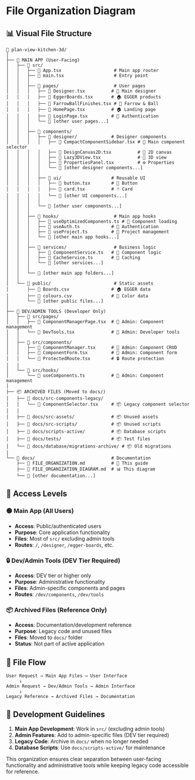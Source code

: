 # File Organization Diagram

## 📊 **Visual File Structure**

```
📁 plan-view-kitchen-3d/
│
├── 🎯 MAIN APP (User-Facing)
│   ├── 📁 src/
│   │   ├── 📄 App.tsx                    # Main app router
│   │   ├── 📄 main.tsx                   # Entry point
│   │   │
│   │   ├── 📁 pages/                     # User pages
│   │   │   ├── 📄 Designer.tsx          # 🎨 Main designer
│   │   │   ├── 📄 EggerBoards.tsx       # 🏠 EGGER products
│   │   │   ├── 📄 FarrowBallFinishes.tsx # 🎨 Farrow & Ball
│   │   │   ├── 📄 HomePage.tsx          # 🏠 Landing page
│   │   │   ├── 📄 LoginPage.tsx         # 🔐 Authentication
│   │   │   └── 📄 [other user pages...]
│   │   │
│   │   ├── 📁 components/
│   │   │   ├── 📁 designer/             # Designer components
│   │   │   │   ├── 📄 CompactComponentSidebar.tsx # 🎯 Main component selector
│   │   │   │   ├── 📄 DesignCanvas2D.tsx          # 🎨 2D canvas
│   │   │   │   ├── 📄 Lazy3DView.tsx              # 🎨 3D view
│   │   │   │   ├── 📄 PropertiesPanel.tsx         # ⚙️ Properties
│   │   │   │   └── 📄 [other designer components...]
│   │   │   │
│   │   │   ├── 📁 ui/                   # Reusable UI
│   │   │   │   ├── 📄 button.tsx        # 🔘 Button
│   │   │   │   ├── 📄 card.tsx          # 🃏 Card
│   │   │   │   └── 📄 [other UI components...]
│   │   │   │
│   │   │   └── 📁 [other user components...]
│   │   │
│   │   ├── 📁 hooks/                     # Main app hooks
│   │   │   ├── 📄 useOptimizedComponents.ts # 🚀 Component loading
│   │   │   ├── 📄 useAuth.ts            # 🔐 Authentication
│   │   │   ├── 📄 useProject.ts         # 📁 Project management
│   │   │   └── 📄 [other main app hooks...]
│   │   │
│   │   ├── 📁 services/                  # Business logic
│   │   │   ├── 📄 ComponentService.ts   # 🧩 Component logic
│   │   │   ├── 📄 CacheService.ts       # 💾 Caching
│   │   │   └── 📄 [other services...]
│   │   │
│   │   └── 📁 [other main app folders...]
│   │
│   └── 📁 public/                        # Static assets
│       ├── 📄 Boards.csv                # 🏠 EGGER data
│       ├── 📄 colours.csv               # 🎨 Color data
│       └── 📄 [other public files...]
│
├── 🔧 DEV/ADMIN TOOLS (Developer Only)
│   ├── 📁 src/pages/
│   │   ├── 📄 ComponentManagerPage.tsx  # 🔧 Admin: Component management
│   │   └── 📄 DevTools.tsx              # 🔧 Admin: Developer tools
│   │
│   ├── 📁 src/components/
│   │   ├── 📄 ComponentManager.tsx      # 🔧 Admin: Component CRUD
│   │   ├── 📄 ComponentForm.tsx         # 🔧 Admin: Component form
│   │   └── 📄 ProtectedRoute.tsx        # 🔒 Route protection
│   │
│   └── 📁 src/hooks/
│       └── 📄 useComponents.ts          # 🔧 Admin: Component management
│
├── 📦 ARCHIVED FILES (Moved to docs/)
│   ├── 📁 docs/src-components-legacy/
│   │   └── 📄 ComponentSelector.tsx     # 📦 Legacy component selector
│   │
│   ├── 📁 docs/src-assets/              # 📦 Unused assets
│   ├── 📁 docs/src-scripts/             # 📦 Unused scripts
│   ├── 📁 docs/scripts-active/          # 📦 Database scripts
│   ├── 📁 docs/tests/                   # 📦 Test files
│   └── 📁 docs/database/migrations-archive/ # 📦 Old migrations
│
└── 📁 docs/                             # Documentation
    ├── 📄 FILE_ORGANIZATION.md          # 📖 This guide
    ├── 📄 FILE_ORGANIZATION_DIAGRAM.md  # 📊 This diagram
    └── 📁 [other documentation...]
```

## 🎯 **Access Levels**

### **🟢 Main App (All Users)**
- **Access**: Public/authenticated users
- **Purpose**: Core application functionality
- **Files**: Most of `src/` excluding admin tools
- **Routes**: `/`, `/designer`, `/egger-boards`, etc.

### **🔒 Dev/Admin Tools (DEV Tier Required)**
- **Access**: DEV tier or higher only
- **Purpose**: Administrative functionality
- **Files**: Admin-specific components and pages
- **Routes**: `/dev/components`, `/dev/tools`

### **📦 Archived Files (Reference Only)**
- **Access**: Documentation/development reference
- **Purpose**: Legacy code and unused files
- **Files**: Moved to `docs/` folder
- **Status**: Not part of active application

## 🔄 **File Flow**

```
User Request → Main App Files → User Interface
     ↓
Admin Request → Dev/Admin Tools → Admin Interface
     ↓
Legacy Reference → Archived Files → Documentation
```

## 🚀 **Development Guidelines**

1. **Main App Development**: Work in `src/` (excluding admin tools)
2. **Admin Features**: Add to admin-specific files (DEV tier required)
3. **Legacy Code**: Archive in `docs/` when no longer needed
4. **Database Scripts**: Use `docs/scripts-active/` for maintenance

This organization ensures clear separation between user-facing functionality and administrative tools while keeping legacy code accessible for reference.
